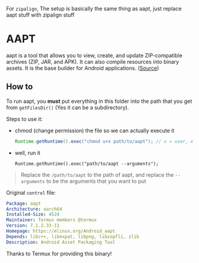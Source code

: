 For `zipalign`, The setup is basically the same thing as aapt, just replace aapt stuff with zipalign stuff

# AAPT
aapt is a tool that allows you to view, create, and update ZIP-compatible archives (ZIP, JAR, and APK). It can also compile resources into binary assets. It is the base builder for Android applications. ([Source](https://stackoverflow.com/questions/28234671/what-is-aapt-android-asset-packaging-tool-and-how-does-it-work))

## How to
To run aapt, you **must** put everything in this folder into the path that you get from `getFilesDir()` (Yes it can be a subdirectory).

Steps to use it:
 - chmod (change permission) the file so we can actually execute it
   ```java
   Runtime.getRuntime().exec("chmod u+x path/to/aapt"); // u = user, x = execute, + = add. "User add permission to execute" NOTE: This will NOT work on files outside getFilesDir()
   ```
 - well, run it
   ```
   Runtime.getRuntime().exec("path/to/aapt --arguments");
   ```

> Replace the `/path/to/aapt` to the path of aapt, and replace the `--arguments` to be the arguments that you want to put

Original `control` file:
```yml
Package: aapt
Architecture: aarch64
Installed-Size: 4524
Maintainer: Termux members @termux
Version: 7.1.2.33-11
Homepage: https://elinux.org/Android_aapt
Depends: libc++, libexpat, libpng, libzopfli, zlib
Description: Android Asset Packaging Tool
```

Thanks to Termux for providing this binary!
